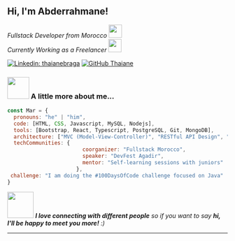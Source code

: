 <h2> Hi, I'm Abderrahmane!</h2>
<p><em>Fullstack Developer from Morocco <img src="https://media.giphy.com/media/fYSnHlufseco8Fh93Z/giphy.gif" width="30"></br>Currently Working as a Freelancer <img src="https://media.giphy.com/media/WUlplcMpOCEmTGBtBW/giphy.gif" width="30"> 
</em></p>

[![Linkedin: thaianebraga](https://img.shields.io/badge/LinkedIn-blue?logo=linkedin&logoColor=white&style=for-the-bad)](https://www.linkedin.com/in/abderrahmane-elharradi/)
[![GitHub Thaiane](https://img.shields.io/github/followers/abderrahmaneelharradi)](https://github.com/abderrahmaneelharradi)


### <img src="https://media.giphy.com/media/VgCDAzcKvsR6OM0uWg/giphy.gif" width="50"> A little more about me...  

```javascript
const Mar = {
  pronouns: "he" | "him",
  code: [HTML, CSS, Javascript, MySQL, Nodejs],
  tools: [Bootstrap, React, Typescript, PostgreSQL, Git, MongoDB],
  architecture: ["MVC (Model-View-Controller)", "RESTful API Design", "Database Normalization"],
  techCommunities: {
                        coorganizer: "Fullstack Morocco",
                        speaker: "DevFest Agadir",
                        mentor: "Self-learning sessions with juniors"
                      },
 challenge: "I am doing the #100DaysOfCode challenge focused on Java"
}
```

<img src="https://media.giphy.com/media/LnQjpWaON8nhr21vNW/giphy.gif" width="60"> <em><b>I love connecting with different people</b> so if you want to say <b>hi, I'll be happy to meet you more!</b> :)</em>

---
